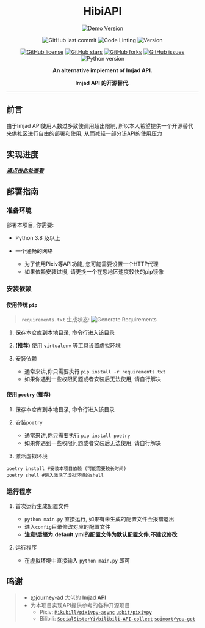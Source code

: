 <div align="center">

# HibiAPI

[![Demo Version](https://img.shields.io/badge/dynamic/json?label=demo%20status&query=%24.info.version&url=https%3A%2F%2Fapi.obfs.dev%2Fopenapi.json&style=for-the-badge&color=lightblue)](https://api.obfs.dev)

![GitHub last commit](https://img.shields.io/github/last-commit/mixmoe/HibiAPI)
![Code Linting](https://github.com/mixmoe/HibiAPI/workflows/Code%20Linting/badge.svg)
![Version](https://img.shields.io/badge/dynamic/yaml?color=green&label=version&query=%24.version&url=https%3A%2F%2Fraw.githubusercontent.com%2Fmixmoe%2FHibiAPI%2Fmain%2Fconfigs%2Fgeneral.default.yml)

[![GitHub license](https://img.shields.io/github/license/mixmoe/HibiAPI)](https://github.com/mixmoe/HibiAPI/blob/main/LICENSE)
[![GitHub stars](https://img.shields.io/github/stars/mixmoe/HibiAPI)](https://github.com/mixmoe/HibiAPI/stargazers)
[![GitHub forks](https://img.shields.io/github/forks/mixmoe/HibiAPI)](https://github.com/mixmoe/HibiAPI/network)
[![GitHub issues](https://img.shields.io/github/issues/mixmoe/HibiAPI)](https://github.com/mixmoe/HibiAPI/issues)
![Python version](https://img.shields.io/badge/python-3.8%2B-yellowgreen)

**An alternative implement of Imjad API.**

**Imjad API 的开源替代.**

</div>

---

## 前言

由于Imjad API使用人数过多致使调用超出限制, 所以本人希望提供一个开源替代来供社区进行自由的部署和使用, 从而减轻一部分该API的使用压力

## 实现进度

***[请点击此处查看](https://github.com/mixmoe/HibiAPI/issues/1)***

## 部署指南

### 准备环境

部署本项目, 你需要:

- Python 3.8 及以上

- 一个通畅的网络
  - 为了使用Pixiv等API功能, 您可能需要设置一个HTTP代理
  - 如果依赖安装过慢, 请更换一个在您地区速度较快的pip镜像

### 安装依赖

#### 使用传统 `pip`

> `requirements.txt` 生成状态: ![Generate Requirements](https://github.com/mixmoe/HibiAPI/workflows/Generate%20Requirements/badge.svg)

1. 保存本仓库到本地目录, 命令行进入该目录

2. **(推荐)** 使用 `virtualenv` 等工具设置虚拟环境

3. 安装依赖
    - 通常来讲,你只需要执行 `pip install -r requirements.txt`
    - 如果你遇到一些权限问题或者安装后无法使用, 请自行解决

#### 使用 `poetry` (推荐)

1. 保存本仓库到本地目录, 命令行进入该目录

2. 安装`poetry`
    - 通常来讲,你只需要执行 `pip install poetry`
    - 如果你遇到一些权限问题或者安装后无法使用, 请自行解决

3. 激活虚拟环境

```shell
poetry install #安装本项目依赖 (可能需要较长时间)
poetry shell #进入激活了虚拟环境的shell
```

### 运行程序

1. 首次运行生成配置文件
    - `python main.py` 直接运行, 如果有未生成的配置文件会报错退出
    - 进入`config`目录修改对应的配置文件
    - **注意!后缀为.default.yml的配置文件为默认配置文件,不建议修改**

2. 运行程序
    - 在虚拟环境中直接输入 `python main.py` 即可


## 鸣谢

> - [@journey-ad](https://github.com/journey-ad) 大佬的 [Imjad API](https://api.imjad.cn/)
> - 为本项目实现API提供参考的各种开源项目
>   - Pixiv: [`Mikubill/pixivpy-async`](https://github.com/Mikubill/pixivpy-async) [`upbit/pixivpy`](https://github.com/upbit/pixivpy)
>   - Bilibili: [`SocialSisterYi/bilibili-API-collect`](https://github.com/SocialSisterYi/bilibili-API-collect) [`soimort/you-get`](https://github.com/soimort/you-get)
